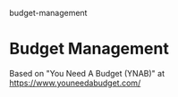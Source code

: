 budget-management
# Budget Management

Based on "You Need A Budget (YNAB)" at https://www.youneedabudget.com/
